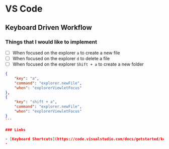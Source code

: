 # VS Code

## Keyboard Driven Workflow

### Things that I would like to implement

- [ ] When focused on the explorer `a` to create a new file
- [ ] When focused on the explorer `d` to delete a file
- [ ] When focused on the explorer `Shift + a` to create a new folder

````json
{
    "key": "a",
    "command": "explorer.newFile",
    "when": "explorerViewletFocus"
},
{
    "key": "shift + a",
    "command": "explorer.newFile",
    "when": "explorerViewletFocus"
}
```

### Links

- [Keyboard Shortcuts](https://code.visualstudio.com/docs/getstarted/keybindings)
-
````
